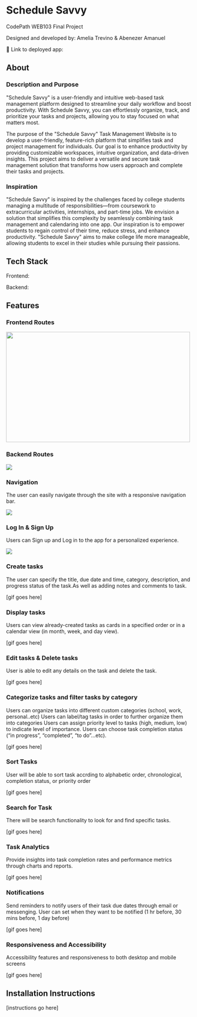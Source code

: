 # Schedule Savvy

CodePath WEB103 Final Project

Designed and developed by: Amelia Trevino & Abenezer Amanuel

🔗 Link to deployed app:

## About

### Description and Purpose

"Schedule Savvy" is a user-friendly and intuitive web-based task management platform designed to streamline your daily workflow and boost productivity. With Schedule Savvy, you can effortlessly organize, track, and prioritize your tasks and projects, allowing you to stay focused on what matters most.

The purpose of the "Schedule Savvy" Task Management Website is to develop a user-friendly, feature-rich platform that simplifies task and project management for individuals. Our goal is to enhance productivity by providing customizable workspaces, intuitive organization, and data-driven insights. This project aims to deliver a versatile and secure task management solution that transforms how users approach and complete their tasks and projects.

### Inspiration

"Schedule Savvy" is inspired by the challenges faced by college students managing a multitude of responsibilities—from coursework to extracurricular activities, internships, and part-time jobs. We envision a solution that simplifies this complexity by seamlessly combining task management and calendaring into one app. Our inspiration is to empower students to regain control of their time, reduce stress, and enhance productivity. "Schedule Savvy" aims to make college life more manageable, allowing students to excel in their studies while pursuing their passions.

## Tech Stack

Frontend:

Backend:

## Features

### Frontend Routes

<image src='./assets/client-walkthrough.gif' width='500' height='300'>

### Backend Routes

<image src='./assets/server-routes-ss.png'>

### Navigation

The user can easily navigate through the site with a responsive navigation bar.

<image src='./assets/server-routes-ss.png'>

### Log In & Sign Up

Users can Sign up and Log in to the app for a personalized experience. 

<image src='./assets/server-routes-ss.png'>

### Create tasks

The user can specify the title, due date and time, category, description, and progress status of the task.As well as adding notes and comments to task. 

[gif goes here]

### Display tasks

Users can view already-created tasks as cards in a specified order or in a calendar view (in month, week, and day view).

[gif goes here]

### Edit tasks & Delete tasks

User is able to edit any details on the task and delete the task. 

[gif goes here]

### Categorize tasks and filter tasks by category

Users can organize tasks into different custom categories (school, work, personal..etc)
Users can label/tag tasks in order to further organize them into categories
Users can assign priority level to tasks (high, medium, low) to indicate level of importance.
Users can choose task completion status (“in progress”, “completed”, “to do”...etc).

[gif goes here]

### Sort Tasks

User will be able to sort task accrding to alphabetic order, chronological, completion status, or priority order

[gif goes here]


### Search for Task

There will be search functionality to look for and find specific tasks. 


[gif goes here]

### Task Analytics

Provide insights into task completion rates and performance metrics through charts and reports.

[gif goes here]

### Notifications

Send reminders to notify users of their task due dates through email or messenging.
User can set when they want to be notified (1 hr before, 30 mins before, 1 day before)

[gif goes here]

### Responsiveness and Accessibility

Accessibility features and responsiveness to both desktop and mobile screens

[gif goes here]


## Installation Instructions

[instructions go here]
